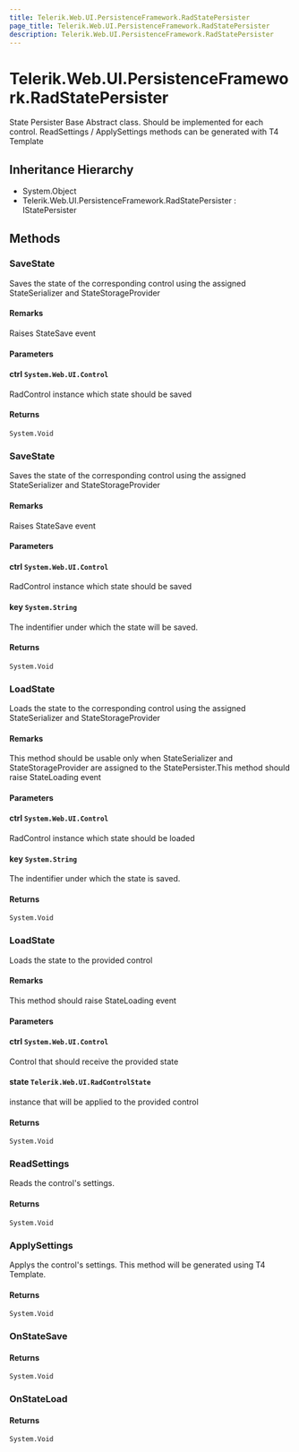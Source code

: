 ```yaml
---
title: Telerik.Web.UI.PersistenceFramework.RadStatePersister
page_title: Telerik.Web.UI.PersistenceFramework.RadStatePersister
description: Telerik.Web.UI.PersistenceFramework.RadStatePersister
---
```


# Telerik.Web.UI.PersistenceFramework.RadStatePersister

State Persister Base Abstract class. Should be implemented for each control. ReadSettings / ApplySettings methods can be generated with T4 Template

## Inheritance Hierarchy

* System.Object
* Telerik.Web.UI.PersistenceFramework.RadStatePersister : IStatePersister

## Methods

###  SaveState

Saves the state of the corresponding control using the assigned StateSerializer and StateStorageProvider

#### Remarks
Raises StateSave event

#### Parameters

#### ctrl `System.Web.UI.Control`

RadControl instance which state should be saved

#### Returns

`System.Void` 

###  SaveState

Saves the state of the corresponding control using the assigned StateSerializer and StateStorageProvider

#### Remarks
Raises StateSave event

#### Parameters

#### ctrl `System.Web.UI.Control`

RadControl instance which state should be saved

#### key `System.String`

The indentifier under which the state will be saved.

#### Returns

`System.Void` 

###  LoadState

Loads the state to the corresponding control using the assigned StateSerializer and StateStorageProvider

#### Remarks
This method should be usable only when StateSerializer and StateStorageProvider are assigned to the StatePersister.This method should raise StateLoading event

#### Parameters

#### ctrl `System.Web.UI.Control`

RadControl instance which state should be loaded

#### key `System.String`

The indentifier under which the state is saved.

#### Returns

`System.Void` 

###  LoadState

Loads the state to the provided control

#### Remarks
This method should raise StateLoading event

#### Parameters

#### ctrl `System.Web.UI.Control`

Control that should receive the provided state

#### state `Telerik.Web.UI.RadControlState`

instance that will be applied to the provided control

#### Returns

`System.Void` 

###  ReadSettings

Reads the control's settings.

#### Returns

`System.Void` 

###  ApplySettings

Applys the control's settings. This method will be generated using T4 Template.

#### Returns

`System.Void` 

###  OnStateSave

#### Returns

`System.Void` 

###  OnStateLoad

#### Returns

`System.Void` 

